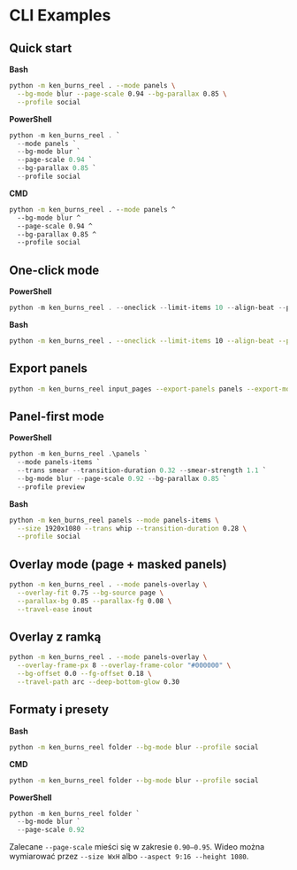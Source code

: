 # CLI Examples

## Quick start

**Bash**

```bash
python -m ken_burns_reel . --mode panels \
  --bg-mode blur --page-scale 0.94 --bg-parallax 0.85 \
  --profile social
```

**PowerShell**

```powershell
python -m ken_burns_reel . `
  --mode panels `
  --bg-mode blur `
  --page-scale 0.94 `
  --bg-parallax 0.85 `
  --profile social
```

**CMD**

```cmd
python -m ken_burns_reel . --mode panels ^
  --bg-mode blur ^
  --page-scale 0.94 ^
  --bg-parallax 0.85 ^
  --profile social
```

## One-click mode

**PowerShell**

```powershell
python -m ken_burns_reel . --oneclick --limit-items 10 --align-beat --profile preview --aspect 9:16 --height 1080
```

**Bash**

```bash
python -m ken_burns_reel . --oneclick --limit-items 10 --align-beat --profile preview --aspect 9:16 --height 1080
```

## Export panels

```bash
python -m ken_burns_reel input_pages --export-panels panels --export-mode rect
```

## Panel-first mode

**PowerShell**

```powershell
python -m ken_burns_reel .\panels `
  --mode panels-items `
  --trans smear --transition-duration 0.32 --smear-strength 1.1 `
  --bg-mode blur --page-scale 0.92 --bg-parallax 0.85 `
  --profile preview
```

**Bash**

```bash
python -m ken_burns_reel panels --mode panels-items \
  --size 1920x1080 --trans whip --transition-duration 0.28 \
  --profile social
```

## Overlay mode (page + masked panels)

```bash
python -m ken_burns_reel . --mode panels-overlay \
  --overlay-fit 0.75 --bg-source page \
  --parallax-bg 0.85 --parallax-fg 0.08 \
  --travel-ease inout
```

## Overlay z ramką

```bash
python -m ken_burns_reel . --mode panels-overlay \
  --overlay-frame-px 8 --overlay-frame-color "#000000" \
  --bg-offset 0.0 --fg-offset 0.18 \
  --travel-path arc --deep-bottom-glow 0.30
```

## Formaty i presety

**Bash**

```bash
python -m ken_burns_reel folder --bg-mode blur --profile social
```

**CMD**

```cmd
python -m ken_burns_reel folder --bg-mode blur --profile social
```

**PowerShell**

```powershell
python -m ken_burns_reel folder `
  --bg-mode blur `
  --page-scale 0.92
```

Zalecane `--page-scale` mieści się w zakresie `0.90–0.95`. Wideo można wymiarować przez `--size WxH` albo `--aspect 9:16 --height 1080`.


